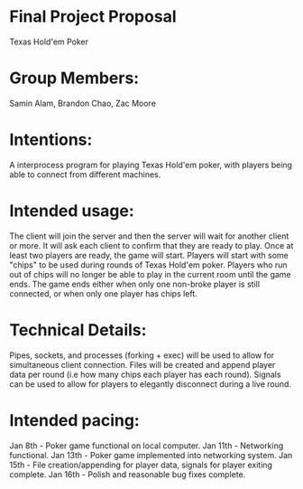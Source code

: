 # Final Project Proposal
Texas Hold'em Poker

# Group Members:
Samin Alam, Brandon Chao, Zac Moore
       
# Intentions:
A interprocess program for playing Texas Hold'em poker, with players being able to connect from different machines.
    
# Intended usage:
The client will join the server and then the server will wait for another client or more. It will ask each client to confirm that they are ready to play. Once at least two players are ready, the game will start. Players will start with some "chips" to be used during rounds of Texas Hold'em poker. Players who run out of chips will no longer be able to play in the current room until the game ends. The game ends either when only one non-broke player is still connected, or when only one player has chips left.
  
# Technical Details:
Pipes, sockets, and processes (forking + exec) will be used to allow for simultaneous client connection.
Files will be created and append player data per round (i.e how many chips each player has each round).
Signals can be used to allow for players to elegantly disconnect during a live round.

# Intended pacing:
Jan 8th - Poker game functional on local computer.
Jan 11th - Networking functional.
Jan 13th - Poker game implemented into networking system.
Jan 15th - File creation/appending for player data, signals for player exiting complete.
Jan 16th - Polish and reasonable bug fixes complete.
